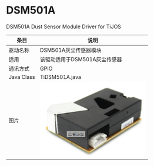 # DSM501A
DSM501A Dust Sensor Module Driver for TiJOS

| 条目         | 说明                            |
| ---------- | ----------------------------- |
| 驱动名称       | DSM501A灰尘传感器模块                |
| 适用         | 该驱动适用于DSM501A灰尘传感器            |
| 通讯方式       | GPIO                          |
| Java Class | TiDSM501A.java                |
| 图片         | ![dsm501a](./img/dsm501a.png) |